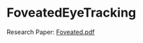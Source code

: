 # FoveatedEyeTracking
Research Paper: [Foveated.pdf](https://github.com/ayushsriv/Foveated-Rendering/files/7107971/Foveated.pdf)

